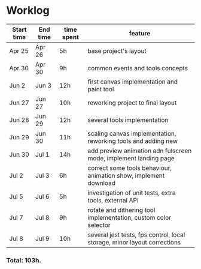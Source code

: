 # Worklog

| Start time  | End time | time spent | feature |
|-----------|-------------|-------------|-------------|
| Apr 25 | Apr 26 | 5h | base project's layout |
| Apr 30 | Apr 30 | 9h | common events and tools concepts |
| Jun 2 | Jun 3 | 12h | first canvas implementation and paint tool |
| Jun 27 | Jun 27 | 10h | reworking project to final layout |
| Jun 28 | Jun 29 | 12h | several tools implementation |
| Jun 29 | Jun 30 | 11h | scaling canvas implementation, reworking tools and adding new |
| Jun 30 | Jul 1 | 14h | add preview animation adn fulscreen mode, implement landing page |
| Jul 2 | Jul 3 | 6h | correct some tools behaviour, animation show, implement download |
| Jul 5 | Jul 6 | 5h | investigation of unit tests, extra tools, external API |
| Jul 7 | Jul 8 | 9h | rotate and dithering tool implementation, custom color selector |
| Jul 8 | Jul 9 | 10h | several jest tests, fps control, local storage, minor layout corrections |

### Total: 103h.
